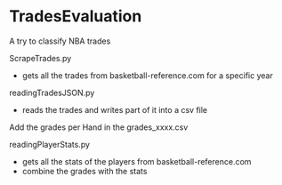 # TradesEvaluation
A try to classify NBA trades
  
ScrapeTrades.py 
 * gets all the trades from basketball-reference.com for a specific year
 
readingTradesJSON.py
 * reads the trades and writes part of it into a csv file
  
Add the grades per Hand in the grades_xxxx.csv

readingPlayerStats.py
 * gets all the stats of the players from basketball-reference.com 
 * combine the grades with the stats
